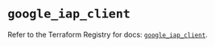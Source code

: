 # `google_iap_client`

Refer to the Terraform Registry for docs: [`google_iap_client`](https://registry.terraform.io/providers/hashicorp/google-beta/6.19.0/docs/resources/google_iap_client).
